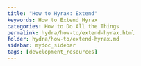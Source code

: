 ```yaml
---
title: "How to Hyrax: Extend"
keywords: How to Extend Hyrax 
categories: How to Do All the Things
permalink: hydra/how-to/extend-hyrax.html
folder: hydra/how-to/extend-hyrax.md
sidebar: mydoc_sidebar
tags: [development_resources]
---
```

